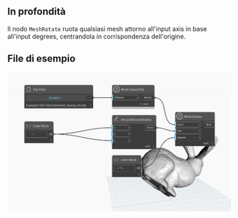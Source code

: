 ## In profondità
Il nodo `MeshRotate` ruota qualsiasi mesh attorno all'input axis in base all'input degrees, centrandola in corrispondenza dell'origine.

## File di esempio

![Example](./Autodesk.DesignScript.Geometry.Mesh.Rotate_img.jpg)
